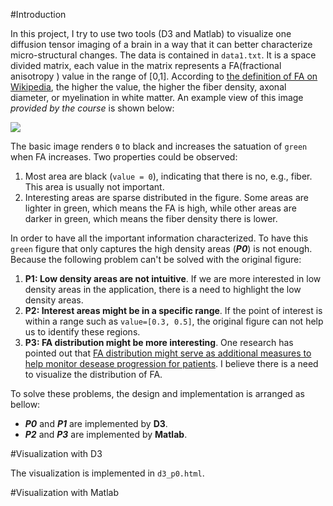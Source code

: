 #Introduction

In this project, I try to use two tools (D3 and Matlab) to visualize one diffusion tensor imaging of a brain in a way that it can better characterize micro-structural changes. The data is contained in `data1.txt`. It is a space divided matrix, each value in the matrix represents a FA(fractional anisotropy ) value in the range of [0,1]. According to [the definition of FA on Wikipedia][1], the higher the value, the higher the fiber density, axonal diameter, or myelination in white matter. An example view of this image _provided by the course_ is shown below:

[<img src="https://2a15ca77-a-7363f245-s-sites.googlegroups.com/a/umbc.edu/datavisualization/resources/output1.png?attachauth=ANoY7cpeAsPJ2i_oqVZ1U94lRXKZ8LBoQ_DeTfJXo-0I6wNCtx0s92N1tpI11YHb8a5VKMhaThXLH7MQaZ7tEd8XYLW0hU9vI12f-w3Offx9xTpGMIY6SehQwq38R7dH03zSLUzUV4tS0dQTITB-lLDJ2--8aRYru4TuFvNYWdTXD8BWGN_PCNCWkF7YG6SKTLpIi8C2lyiKtHpvawRwCDIU4mHDJ7sp4-J1I1ZzP5XlO75TWqT53Wk%3D&attredirects=0">]()

The basic image renders `0` to black and increases the satuation of `green` when FA increases. Two properties could be observed:

1. Most area are black (`value = 0`), indicating that there is no, e.g., fiber. This area is usually not important.
2. Interesting areas are sparse distributed in the figure. Some areas are lighter in green, which means the FA is high, while other areas are darker in green, which means the fiber density there is lower.

In order to have all the important information characterized. To have this `green` figure that only captures the high density areas (_**P0**_) is not enough. Because the following problem can't be solved with the original figure:

1. **P1: Low density areas are not intuitive**. If we are more interested in low density areas in the application, there is a need to highlight the low density areas.
2. **P2: Interest areas might be in a specific range**. If the point of interest is within a range such as `value=[0.3, 0.5]`, the original figure can not help us to identify these regions.
3. **P3: FA distribution might be more interesting**. One research has pointed out that [FA distribution might serve as additional measures to help monitor desease progression for patients][2]. I believe there is a need to visualize the distribution of FA.

To solve these problems, the design and implementation is arranged as bellow:
 * _**P0**_ and _**P1**_ are implemented by **D3**. 
 * _**P2**_ and _**P3**_ are implemented by **Matlab**.

#Visualization with D3



The visualization is implemented in `d3_p0.html`.



#Visualization with Matlab


[1]: https://en.wikipedia.org/wiki/Fractional_anisotropy  "Fractional Anisotropy on Wikipedia"
[2]: http://lmt.projectsinknowledge.com/Activity/pdfs/2023_02/952.pdf "Mean Diffusivity and Fractional Anisotropy Histograms of Patients with Multiple Sclerosis"